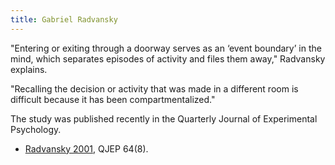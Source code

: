 ```yaml
---
title: Gabriel Radvansky
---
```

"Entering or exiting through a doorway serves as an ‘event boundary’
in the mind, which separates episodes of activity and files them away,"
Radvansky explains.

"Recalling the decision or activity that was made in a different room
is difficult because it has been compartmentalized."

The study was published recently in the Quarterly Journal of Experimental
Psychology.

* [Radvansky 2001](http://freakonomics.com/media/Radvansky%20Krawietz%20&%20Tamplin%202011%20(QJEP)%20(1).pdf), QJEP 64(8).
